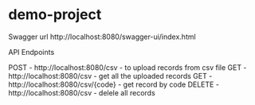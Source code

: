 # demo-project

Swagger url
http://localhost:8080/swagger-ui/index.html

API Endpoints

POST - http://localhost:8080/csv  - to upload records from csv file
GET -http://localhost:8080/csv - get all the uploaded records
GET - http://localhost:8080/csv/{code} - get record by code
DELETE - http://localhost:8080/csv - delele all records